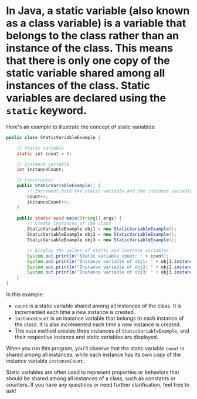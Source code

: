 # In Java, a static variable (also known as a class variable) is a variable that belongs to the class rather than an instance of the class. This means that there is only one copy of the static variable shared among all instances of the class. Static variables are declared using the `static` keyword.

Here's an example to illustrate the concept of static variables:

```java
public class StaticVariableExample {

    // Static variable
    static int count = 0;

    // Instance variable
    int instanceCount;

    // Constructor
    public StaticVariableExample() {
        // Increment both the static variable and the instance variable
        count++;
        instanceCount++;
    }

    public static void main(String[] args) {
        // Create instances of the class
        StaticVariableExample obj1 = new StaticVariableExample();
        StaticVariableExample obj2 = new StaticVariableExample();
        StaticVariableExample obj3 = new StaticVariableExample();

        // Display the values of static and instance variables
        System.out.println("Static variable count: " + count);
        System.out.println("Instance variable of obj1: " + obj1.instanceCount);
        System.out.println("Instance variable of obj2: " + obj2.instanceCount);
        System.out.println("Instance variable of obj3: " + obj3.instanceCount);
    }
}
```

In this example:

- `count` is a static variable shared among all instances of the class. It is incremented each time a new instance is created.
- `instanceCount` is an instance variable that belongs to each instance of the class. It is also incremented each time a new instance is created.
- The `main` method creates three instances of `StaticVariableExample`, and their respective instance and static variables are displayed.

When you run this program, you'll observe that the static variable `count` is shared among all instances, while each instance has its own copy of the instance variable `instanceCount`.

Static variables are often used to represent properties or behaviors that should be shared among all instances of a class, such as constants or counters. If you have any questions or need further clarification, feel free to ask!